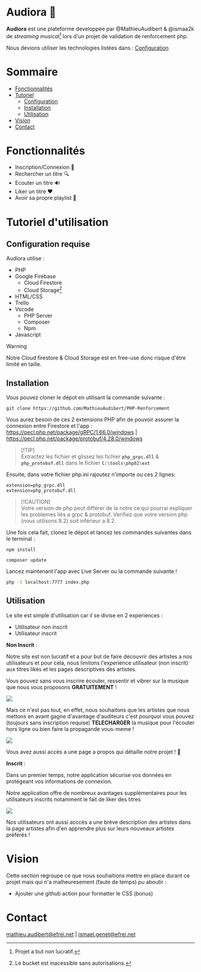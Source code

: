 # Audiora 🎵

**Audiora** est une plateforme developpée par 
@MathieuAudibert & @ismaa2k de *streaming musical*[^1] lors d'un projet de validation de renforcement php.

Nous devions utiliser les technologies listées dans : [Configuration](#configuration-requise) 

[^1]: Projet a but non lucratif.

# Sommaire

- [Fonctionnalités](#fonctionnalités)
- [Tutoriel](#tutoriel-dutilisation)
    - [Configuration](#configuration-requise)
    - [Installation](#installation)
    - [Utilisation](#utilisation)
- [Vision](#vision)
- [Contact](#contact)

# Fonctionnalités

* Inscription/Connexion 📄
* Rechercher un titre 🔍
* Ecouter un titre 🔊
* Liker un titre ❤️
* Avoir sa propre playlist 💽

# Tutoriel d'utilisation

## Configuration requise

Audiora utilise :
- PHP
- Google Firebase
    - Cloud Firestore
    - Cloud Storage[^2]
- HTML/CSS
- Trello
- Vscode
    - PHP Server
    - Composer
    - Npm
- Javascript

>[!WARNING] 
>Notre Cloud firestore & Cloud Storage est en free-use donc risque d'être limité en taille.

[^2]: Le bucket est inacessible sans autorisations.

## Installation

Vous pouvez cloner le dépot en utilisant la commande suivante :
``` 
git clone https://github.com/MathieuAudibert/PHP-Renforcement
``` 

Vous aurez besoin de ces 2 extensions PHP afin de pouvoir assurer la connexion entre Firestore et l'app : 
https://pecl.php.net/package/gRPC/1.66.0/windows | https://pecl.php.net/package/protobuf/4.28.0/windows

>[!TIP]\
>Extractez les fichier et glissez les fichier **`php_grpc.dll`** & **`php_protobuf.dll`** dans le fichier **`C:\tools\php82\ext`**

Ensuite, dans votre fichier php.ini rajoutez n'importe ou ces 2 lignes: 
```
extension=php_grpc.dll
extension=php_protobuf.dll
```

>[!CAUTION]\
>Votre version de php peut différer de la notre ce qui pourrai expliquer les problemes liés a grpc & protobuf. Verifiez que votre version php (nous utilisons 8.2) soit inférieur a 8.2.

Une fois cela fait, clonez le dépot et lancez les commandes suivantes dans le terminal : 
```
npm install
```

```
composer update 
```

Lancez maintenant l'app avec Live Server ou la commande suivante !

```bash
php -S localhost:7777 index.php
```

## Utilisation 

Le site est simple d'utilisation car il se divise en 2 experiences : 
- Utilisateur non inscrit
- Utilisateur inscrit

**Non Inscrit** :

Notre site est non lucratif et a pour but de faire découvrir des artistes a nos utilisateurs et pour cela, nous limitons l'experience utilisateur (non inscrit) aux titres likés et les pages descriptives des artistes. 

Vous pouvez sans vous inscrire écouter, ressentir et vibrer sur la musique que nous vous proposons **GRATUITEMENT** ! 

<img src="https://s11.gifyu.com/images/SApxB.gif" text-align="center"/>

Mais ce n'est pas tout, en effet, nous souhaitons que les artistes que nous mettons en avant gagne d'avantage d'auditeurs c'est pourquoi vous pouvez (toujours sans inscription requise) **TELECHARGER** la musique pour l'écouter hors ligne ou bien faire la propagande vous-meme !

<img src="https://s11.gifyu.com/images/SApK1.gif"/>

Vous avez aussi accès a une page a propos qui détaille notre projet ! 🚀

**Inscrit** :

Dans un premier temps, notre application sécurise vos données en protégeant vos informations de connexion. 

Notre application offre de nombreux avantages supplémentaires pour les utilisateurs inscrits notamment le fait de liker des titres 

<img src="https://s1.gifyu.com/images/SApNX.gif"/>

Nos utilisateurs ont aussi acccès a une brève description des artistes dans la page artistes afin d'en apprendre plus sur leurs nouveaux artistes préférés !
  
# Vision

Cette section regroupe ce que nous souhaitions mettre en place durant ce projet mais qui n'a malheuresement (faute de temps) pu aboutir : 
- Ajouter une github action pour formatter le CSS (bonus)

# Contact

mathieu.audibert@efrei.net | ismael.genet@efrei.net
